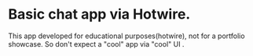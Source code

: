 # Basic chat app via Hotwire.

This app developed for educational purposes(hotwire), not for a portfolio showcase. So don't expect a "cool" app via "cool" UI .

